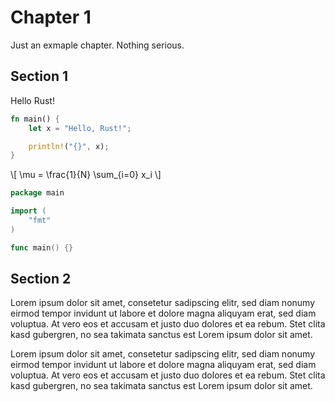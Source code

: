 # Chapter 1

Just an exmaple chapter. Nothing serious.

## Section 1
Hello Rust!

```rust
fn main() {
    let x = "Hello, Rust!";

    println!("{}", x);
}
```

\\[ \mu = \frac{1}{N} \sum_{i=0} x_i \\]

```go
package main

import (
    "fmt"
)

func main() {}
```

## Section 2

Lorem ipsum dolor sit amet, consetetur sadipscing elitr, sed diam nonumy eirmod tempor invidunt ut labore et dolore magna aliquyam erat, sed diam voluptua. At vero eos et accusam et justo duo dolores et ea rebum. Stet clita kasd gubergren, no sea takimata sanctus est Lorem ipsum dolor sit amet.

Lorem ipsum dolor sit amet, consetetur sadipscing elitr, sed diam nonumy eirmod tempor invidunt ut labore et dolore magna aliquyam erat, sed diam voluptua. At vero eos et accusam et justo duo dolores et ea rebum. Stet clita kasd gubergren, no sea takimata sanctus est Lorem ipsum dolor sit amet.
